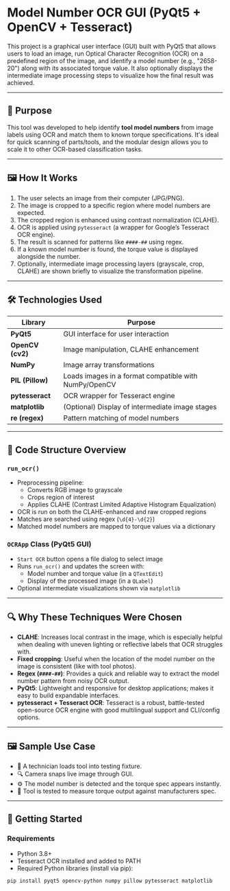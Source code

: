 # Model Number OCR GUI (PyQt5 + OpenCV + Tesseract)

This project is a graphical user interface (GUI) built with PyQt5 that allows users to load an image, run Optical Character Recognition (OCR) on a predefined region of the image, and identify a model number (e.g., "2658-20") along with its associated torque value. It also optionally displays the intermediate image processing steps to visualize how the final result was achieved.

---

## 🎯 Purpose

This tool was developed to help identify **tool model numbers** from image labels using OCR and match them to known torque specifications. It's ideal for quick scanning of parts/tools, and the modular design allows you to scale it to other OCR-based classification tasks.

---

## 🖼️ How It Works

1. The user selects an image from their computer (JPG/PNG).
2. The image is cropped to a specific region where model numbers are expected.
3. The cropped region is enhanced using contrast normalization (CLAHE).
4. OCR is applied using `pytesseract` (a wrapper for Google’s Tesseract OCR engine).
5. The result is scanned for patterns like `####-##` using regex.
6. If a known model number is found, the torque value is displayed alongside the number.
7. Optionally, intermediate image processing layers (grayscale, crop, CLAHE) are shown briefly to visualize the transformation pipeline.

---

## 🛠️ Technologies Used

| Library | Purpose |
|--------|---------|
| **PyQt5** | GUI interface for user interaction |
| **OpenCV (cv2)** | Image manipulation, CLAHE enhancement |
| **NumPy** | Image array transformations |
| **PIL (Pillow)** | Loads images in a format compatible with NumPy/OpenCV |
| **pytesseract** | OCR wrapper for Tesseract engine |
| **matplotlib** | (Optional) Display of intermediate image stages |
| **re (regex)** | Pattern matching of model numbers |

---

## 📂 Code Structure Overview

### `run_ocr()`

- Preprocessing pipeline:
  - Converts RGB image to grayscale
  - Crops region of interest
  - Applies CLAHE (Contrast Limited Adaptive Histogram Equalization)
- OCR is run on both the CLAHE-enhanced and raw cropped regions
- Matches are searched using regex (`\d{4}-\d{2}`)
- Matched model numbers are mapped to torque values via a dictionary

### `OCRApp` Class (PyQt5 GUI)

- `Start OCR` button opens a file dialog to select image
- Runs `run_ocr()` and updates the screen with:
  - Model number and torque value (in a `QTextEdit`)
  - Display of the processed image (in a `QLabel`)
- Optional intermediate visualizations shown via `matplotlib`

---

## 🔍 Why These Techniques Were Chosen

- **CLAHE**: Increases local contrast in the image, which is especially helpful when dealing with uneven lighting or reflective labels that OCR struggles with.
- **Fixed cropping**: Useful when the location of the model number on the image is consistent (like with tool photos).
- **Regex (`####-##`)**: Provides a quick and reliable way to extract the model number pattern from noisy OCR output.
- **PyQt5**: Lightweight and responsive for desktop applications; makes it easy to build expandable interfaces.
- **pytesseract + Tesseract OCR**: Tesseract is a robust, battle-tested open-source OCR engine with good multilingual support and CLI/config options.

---

## 🖼️ Sample Use Case

- 📸 A technician loads tool into testing fixture.
- 🔍 Camera snaps live image through GUI.
- ⚙️ The model number is detected and the torque spec appears instantly.
- 🧠 Tool is tested to measure torque output against manufacturers spec.

---

## 🚀 Getting Started

### Requirements

- Python 3.8+
- Tesseract OCR installed and added to PATH
- Required Python libraries (install via pip):

```bash
pip install pyqt5 opencv-python numpy pillow pytesseract matplotlib
